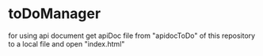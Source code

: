 # toDoManager

for using api document get apiDoc file from "apidocToDo" of this repository to a local file and open "index.html"
